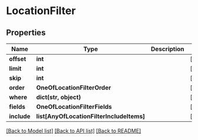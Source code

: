 # LocationFilter

## Properties
Name | Type | Description | Notes
------------ | ------------- | ------------- | -------------
**offset** | **int** |  | [optional] 
**limit** | **int** |  | [optional] 
**skip** | **int** |  | [optional] 
**order** | **OneOfLocationFilterOrder** |  | [optional] 
**where** | **dict(str, object)** |  | [optional] 
**fields** | **OneOfLocationFilterFields** |  | [optional] 
**include** | **list[AnyOfLocationFilterIncludeItems]** |  | [optional] 

[[Back to Model list]](../README.md#documentation-for-models) [[Back to API list]](../README.md#documentation-for-api-endpoints) [[Back to README]](../README.md)

